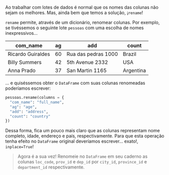 Ao trabalhar com lotes de dados é normal que os nomes das colunas não sejam os melhores. Mas, ainda bem que temos a solução, ¡`rename`! 

`rename`  permite, através de um dicionário, renomear colunas. Por exemplo, se tivéssemos o seguinte lote `pessoas` com uma escolha de nomes inexpressivos...

com_name|ag|add|count|
---|---|---|---|
Ricardo Guiraldes|60|Rua das pedras 1000|Brazil|
Billy Summers|42|5th Avenue 2332|USA|
Anna Prado|37|San Martin 1165|Argentina|

... e quiséssemos obter o `DataFrame` com suas colunas renomeadas poderíamos escrever:

```python
pessoas.rename(columns = {
  "com_name": "full_name",
  "ag": "age",
  "add": "address",
  "count": "country"
})
```

Dessa forma, fica um pouco mais claro que as colunas representam nome completo, idade, endereço e país, respectivamente. Para que esta operação tenha efeito no `DataFrame` original deveríamos escrever... exato!, `inplace=True`!

> Agora é a sua vez!  Renomeie no `DataFrame` em seu caderno as colunas `loc_code`, `prov_id` e `dep_id` por `city_id`, `province_id` e `department_id` respectivamente.

